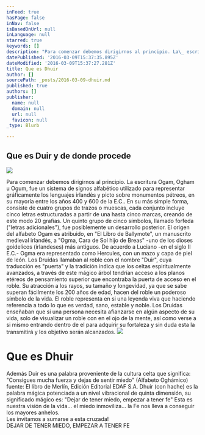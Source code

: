 ```yaml
---
inFeed: true
hasPage: false
inNav: false
isBasedOnUrl: null
inLanguage: null
starred: true
keywords: []
description: "Para comenzar debemos dirigirnos al principio. La\_ escritura\_ Ogam,\_ Ogham\_ u\_ Ogum, fue un sistema de signos alfabético utilizado para representar gráficamente los\_ lenguajes\_ irlandés\_ y\_ picto\_ sobre monumentos pétreos, en su mayoría entre los años\_ 400\_ y\_ 600\_ de la\_ E.C..\nEn su más simple forma, consiste de cuatro grupos de\_ trazos\_ o muescas, cada conjunto incluye cinco\_ letras\_ estructuradas a partir de una hasta cinco marcas, creando de este modo 20 grafías. Un quinto grupo de cinco símbolos, llamado\_ forfeda\_ (\"letras adicionales\"), fue posiblemente un desarrollo posterior.\nEl origen del alfabeto Ogam es atribuido, en “El Libro de Ballymote”, un manuscrito medieval irlandés, a “Ogma, Cara de Sol hijo de Breas” -uno de los dioses goidelicos (irlandeses) más antiguos. De acuerdo a\_Luciano\_-en el siglo II E.C.- Ogma era representado como Hercules, con un mazo y capa de piel de león.\n\nLos Druidas llamaban al roble con el nombre “Duir”,\_cuya traducción es “puerta” y la tradición indica que los celtas espiritualmente avanzados, a través de este\_mágico árbol\_tendrían acceso a los planos etéreos de pensamiento superior que encontraba la puerta de acceso en el roble. \n\nSu atracción a los rayos, su tamaño y\_longevidad, ya que se sabe superan fácilmente los 200 años de edad, hacen del roble un poderoso símbolo de la vida. El\_roble representa en si una leyenda\_viva que haciendo referencia a todo lo que es verdad, sano, estable y noble.\nLos\_Druidas\_enseñaban que si una persona necesita afianzarse en algún aspecto de su vida, solo de visualizar un roble con en el ojo de la mente, así como verse a si mismo entrando dentro de el para adquirir su fortaleza y sin duda esta la transmitirá y los objetivo serán alcanzados."
datePublished: '2016-03-09T15:37:35.895Z'
dateModified: '2016-03-09T15:37:27.281Z'
title: Que es Dhuir
author: []
sourcePath: _posts/2016-03-09-dhuir.md
published: true
authors: []
publisher:
  name: null
  domain: null
  url: null
  favicon: null
_type: Blurb

---
```

## Que es Duir y de donde procede
![](https://the-grid-user-content.s3-us-west-2.amazonaws.com/09e0c83a-1fc9-42cd-8dfc-dede6c0d90e4.jpg)

Para comenzar debemos dirigirnos al principio. La  escritura  Ogam,  Ogham  u  Ogum, fue un sistema de signos alfabético utilizado para representar gráficamente los  lenguajes  irlandés  y  picto  sobre monumentos pétreos, en su mayoría entre los años  400  y  600  de la  E.C..
En su más simple forma, consiste de cuatro grupos de  trazos  o muescas, cada conjunto incluye cinco  letras  estructuradas a partir de una hasta cinco marcas, creando de este modo 20 grafías. Un quinto grupo de cinco símbolos, llamado  forfeda  ("letras adicionales"), fue posiblemente un desarrollo posterior.
El origen del alfabeto Ogam es atribuido, en "El Libro de Ballymote", un manuscrito medieval irlandés, a "Ogma, Cara de Sol hijo de Breas" -uno de los dioses goidelicos (irlandeses) más antiguos. De acuerdo a Luciano -en el siglo II E.C.- Ogma era representado como Hercules, con un mazo y capa de piel de león.
Los Druidas llamaban al roble con el nombre "Duir", cuya traducción es "puerta" y la tradición indica que los celtas espiritualmente avanzados, a través de este mágico árbol tendrían acceso a los planos etéreos de pensamiento superior que encontraba la puerta de acceso en el roble. 
Su atracción a los rayos, su tamaño y longevidad, ya que se sabe superan fácilmente los 200 años de edad, hacen del roble un poderoso símbolo de la vida. El roble representa en si una leyenda viva que haciendo referencia a todo lo que es verdad, sano, estable y noble.
Los Druidas enseñaban que si una persona necesita afianzarse en algún aspecto de su vida, solo de visualizar un roble con en el ojo de la mente, así como verse a si mismo entrando dentro de el para adquirir su fortaleza y sin duda esta la transmitirá y los objetivo serán alcanzados.
![](https://the-grid-user-content.s3-us-west-2.amazonaws.com/f26d3c96-bc25-4c1a-aaa2-ca8bfbda9027.jpg)

# Que es Dhuir

Además Duir es una palabra proveniente de la cultura celta que significa: "Consigues mucha fuerza y dejas de sentir miedo" (Alfabeto Oghámico) fuente: El libro de Merlín, Edición Editorial EDAF S.A.
Dhuir (con hache) es la palabra mágica potenciada a un nivel vibracional de quinta dimensión, su significado mágico es: "Dejar de tener miedo, empezar a tener fe" Esta es nuestra visión de la vida... el miedo inmoviliza... la Fe nos lleva a conseguir los mayores anhelos.  
Les invitamos a sumarse a esta cruzada!  
DEJAR DE TENER MIEDO, EMPEZAR A TENER FE